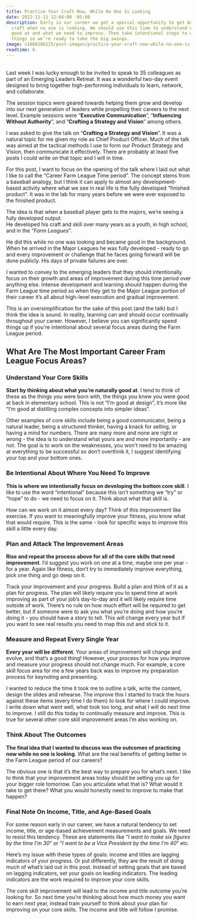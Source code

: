 ```yaml
---
title: Practice Your Craft Now, While No One Is Looking
date: 2022-11-11 12:04:00 -05:00
description: Early in our career we get a special opportunity to get better at our
  craft when no one is looking. We should use this time to understand what we’re naturally
  good at and what we need to improve. Then take intentional steps to work on these
  things so we’re ready to take the big swings.
image: v1668186125/post-images/practice-your-craft-now-while-no-one-is-looking.jpg
readtime: 6
---
```


<br>
Last week I was lucky enough to be invited to speak to 35 colleagues as part of an Emerging Leaders Retreat. It was a wonderful two-day event designed to bring together high-performing individuals to learn, network, and collaborate.

The session topics were geared towards helping them grow and develop into our next generation of leaders while propelling their careers to the next level. Example sessions were “**Executive Communication**”, “**Influencing Without Authority**”, and “**Crafting a Strategy and Vision**” among others. 

I was asked to give the talk on “**Crafting a Strategy and Vision**”. It was a natural topic for me given my role as Chief Product Officer. Much of the talk was aimed at the tactical methods I use to form our Product Strategy and Vision, then communicate it effectively. There are probably at least five posts I could write on that topic and I will in time.

For this post, I want to focus on the opening of the talk where I laid out what I like to call the “Career Farm League Time period”. The concept stems from a baseball analogy, but I think it can apply to almost any development-based activity where what we see in real life is the fully developed “finished product”. It was in the lab for many years before we were ever exposed to the finished product.

<span class="lead">The idea is that when a baseball player gets to the majors, we’re seeing a fully developed output.</span>
<br>
He developed his craft and skill over many years as a youth, in high school, and in the “*Farm Leagues*”.

He did this while no one was looking and became good in the background. When he arrived in the Major Leagues he was fully developed - ready to go and every improvement or challenge that he faces going forward will be done publicly. His days of private failures are over.

I wanted to convey to the emerging leaders that they should intentionally focus on their growth and areas of improvement during this time period over anything else. Intense development and learning should happen during the Farm League time period so when they get to the Major League portion of their career it’s all about high-level execution and gradual improvement. 

This is an oversimplification for the sake of this post (and the talk) but I think the idea is sound. In reality, learning can and should occur continually throughout your career. However, I believe you can significantly speed things up if you're intentional about several focus areas during the Farm League period.

## What Are The Most Important Career Fram League Focus Areas?

### Understand Your Core Skills
**Start by thinking about what you’re naturally good at**. I tend to think of these as the things you were born with, the things you knew you were good at back in elementary school. This is not “I’m good at design”, it’s more like “I’m good at distilling complex concepts into simpler ideas”.

Other examples of core skills include being a good communicator, being a natural leader, being a structured thinker, having a knack for selling, or having a mind for numbers. There are many more and none are right or wrong - the idea is to understand what yours are and more importantly - are not. The goal is to work on the weaknesses, you won’t need to be amazing at everything to be successful so don’t overthink it, I suggest identifying your top and your bottom ones.

### Be Intentional About Where You Need To Improve
**This is where we intentionally focus on developing the bottom core skill**. I like to use the word “intentional” because this isn’t something we “try” or “hope” to do - we need to focus on it. Think about what that skill is.

How can we work on it almost every day? Think of this improvement like exercise. If you want to meaningfully improve your fitness, you know what that would require. This is the same - look for specific ways to improve this skill a little every day. 

### Plan and Attack The Improvement Areas
**Rise and repeat the process above for all of the core skills that need improvement**. I’d suggest you work on one at a time, maybe one per year - for a year. Again like fitness, don’t try to immediately improve everything, pick one thing and go deep on it.

Track your improvement and your progress. Build a plan and think of it as a plan for progress. The plan will likely require you to spend time at work improving as part of your job’s day-to-day and it will likely require time outside of work. There’s no rule on how much effort will be required to get better, but if someone were to ask you what you’re doing and how you’re doing it - you should have a story to tell. This will change every year but if you want to see real results you need to map this out and stick to it.

### Measure and Repeat Every Single Year
**Every year will be different**. Your areas of improvement will change and evolve, and that’s a good thing! However, your process for how you improve and measure your progress should not change much. For example, a core skill focus area for me a few years back was to improve my preparation process for keynoting and presenting.

I wanted to reduce the time it took me to outline a talk, write the content, design the slides and rehearse. The improve this I started to track the hours against these items (every time I do them) to look for where I could improve. I write down what went well, what took too long, and what I will do next time to improve. I still do this today to continually measure and improve. This is true for several other core skill improvement areas I’m also working on.  

### Think About The Outcomes
**The final idea that I wanted to discuss was the outcomes of practicing now while no one is looking**. What are the real benefits of getting better in the Farm League period of our careers?

The obvious one is that it’s the best way to prepare you for what’s next. I like to think that your improvement areas today should be setting you up for your bigger role tomorrow. Can you articulate what that is? What would it take to get there? What you would honestly need to improve to make that happen?

### Final Note On Income, Title, and Age-Based Goals
For some reason early in our career, we have a natural tendency to set income, title, or age-based achievement measurements and goals. We need to resist this tendency. These are statements like “*I want to make six figures by the time I’m 30*” or “*I want to be a Vice President by the time I’m 40*” etc.

Here’s my issue with these types of goals: income and titles are lagging indicators of your progress. Or put differently, they are the result of doing much of what’s laid out in this post. Instead of setting goals that are based on lagging indicators, set your goals on leading indicators. The leading indicators are the work required to improve your core skills.

The core skill improvement will lead to the income and title outcome you’re looking for. So next time you’re thinking about how much money you want to earn next year, instead train yourself to think about your plan for improving on your core skills. The income and title will follow I promise.